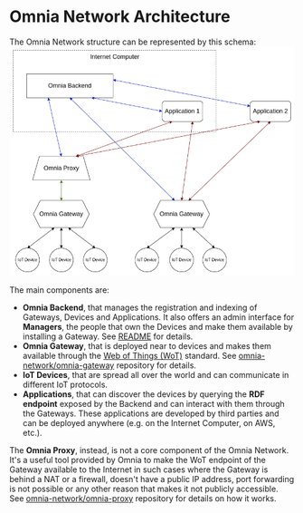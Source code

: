 # Omnia Network Architecture
The Omnia Network structure can be represented by this schema:
![Omnia Network architecture](./images/architecture.png)

The main components are:
- **Omnia Backend**, that manages the registration and indexing of Gateways, Devices and Applications. It also offers an admin interface for **Managers**, the people that own the Devices and make them available by installing a Gateway. See [README](../README.md#structure) for details.
- **Omnia Gateway**, that is deployed near to devices and makes them available through the [Web of Things (WoT)](https://www.w3.org/WoT/) standard. See [omnia-network/omnia-gateway](https://github.com/omnia-network/omnia-gateway) repository for details.
- **IoT Devices**, that are spread all over the world and can communicate in different IoT protocols.
- **Applications**, that can discover the devices by querying the **RDF endpoint** exposed by the Backend and can interact with them through the Gateways. These applications are developed by third parties and can be deployed anywhere (e.g. on the Internet Computer, on AWS, etc.).

The **Omnia Proxy**, instead, is not a core component of the Omnia Network. It's a useful tool provided by Omnia to make the WoT endpoint of the Gateway available to the Internet in such cases where the Gateway is behind a NAT or a firewall, doesn't have a public IP address, port forwarding is not possible or any other reason that makes it not publicly accessible. See [omnia-network/omnia-proxy](https://github.com/omnia-network/omnia-proxy) repository for details on how it works.
